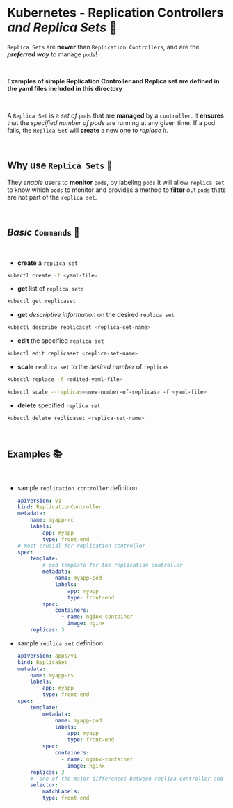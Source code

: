 # **Kubernetes** - **Replication Controllers** *and* ***Replica Sets*** 👯

`Replica Sets` are **newer** than `Replication Controllers`, and are the ***preferred way*** to manage `pods`!

<br />

**Examples of simple Replication Controller and Replica set are defined in the yaml files included in this directory**

<br />

A `Replica Set` is a *set of* `pods` that are **managed** by a `controller`. It **ensures** that the *specified number of pods* are running at any given time. If a pod fails, the `Replica Set` will **create** a new one to *replace it*.

<br />

## **Why** use `Replica Sets` 💭

They *enable* users to **monitor** `pods`, by labeling `pods` it will allow `replica set` to know which `pods` to monitor and provides a method to **filter** out `pods` thats are not part of the `replica set`.

<br />

## ***Basic*** `Commands` 📝

<br />

* **create** a `replica set`

```bash
kubectl create -f <yaml-file>
```

* **get** list of `replica sets`

```bash
kubectl get replicaset
```

* **get** *descriptive information* on the desired `replica set`

```bash
kubectl describe replicaset <replica-set-name>
```

* **edit** the specified `replica set`

```bash
kubectl edit replicaset <replica-set-name>
```

* **scale** `replica set` to the *desired number* of `replicas`

```bash
kubectl replace -f <edited-yaml-file>
```

```bash
kubectl scale --replicas=<new-number-of-replicas> -f <yaml-file>
```

* **delete** specified `replica set`

```bash
kubectl delete replicaset <replica-set-name>
```

<br />

## **Examples** 📚

<br />

* sample `replication controller` definition

    ```yaml
    apiVersion: v1
    kind: ReplicationController
    metadata:
        name: myapp-rc
        labels:
            app: myapp
            type: front-end
    # most crucial for replication controller
    spec:
        template:
            # pod template for the replication controller
            metadata:
                name: myapp-pod
                labels:
                    app: myapp
                    type: front-end
            spec:
                containers:
                  - name: nginx-container
                    image: nginx
        replicas: 3
    ```

* sample `replica set` definition

    ```yaml
    apiVersion: apps/v1
    kind: ReplicaSet
    metadata:
        name: myapp-rs
        labels:
            app: myapp
            type: front-end
    spec: 
        template:
            metadata:
                name: myapp-pod
                labels:
                    app: myapp
                    type: front-end
            spec:
                containers:
                  - name: nginx-container
                    image: nginx
        replicas: 3
        #  one of the major differences between replica controller and replica set
        selector: 
            matchLabels:
            type: front-end
    ```